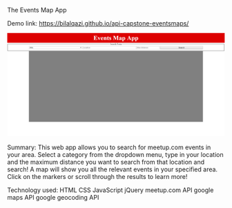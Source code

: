 The Events Map App

Demo link: https://bilalqazi.github.io/api-capstone-eventsmaps/

![alt text](/screenshot.png "Description goes here")

Summary: This web app allows you to search for meetup.com events in your area. Select a category from the dropdown menu, type in your location and the maximum distance you want to search from that location and search! A map will show you all the relevant events in your specified area. Click on the markers or scroll through the results to learn more!

Technology used:
  HTML
  CSS
  JavaScript
  jQuery
  meetup.com API
  google maps API
  google geocoding API
